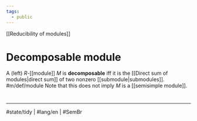 ```yaml
---
tags:
  - public
---
```

[[Reducibility of modules]]
# Decomposable module

A (left) $R$-[[module]] $M$ is **decomposable** iff it is the [[Direct sum of modules|direct sum]] of two nonzero [[submodule|submodules]]. #m/def/module 
Note that this does not imply $M$ is a [[semisimple module]].


#
---
#state/tidy | #lang/en | #SemBr
